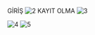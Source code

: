 GİRİŞ
![2](https://github.com/user-attachments/assets/607a0884-ce4f-43ee-9833-85105e6a5b68)
KAYIT OLMA
![3](https://github.com/user-attachments/assets/df4272fe-ad0e-4756-bfd8-9e34543b454b)

![4](https://github.com/user-attachments/assets/d70c2485-2eb1-4386-9d8d-3720c5b0536b)
![5](https://github.com/user-attachments/assets/2ec05dbf-32da-422d-8160-1474e20ecd0d)
